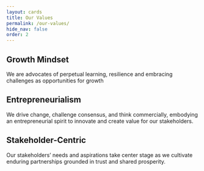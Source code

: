 ```yaml
---
layout: cards
title: Our Values
permalink: /our-values/
hide_nav: false
order: 2
---
```


## Growth Mindset

We are advocates of perpetual learning, resilience and embracing challenges as opportunities for growth

## Entrepreneurialism

We drive change, challenge consensus, and think commercially, embodying an entrepreneurial spirit to innovate and create value for our stakeholders.

## Stakeholder-Centric 

Our stakeholders’ needs and aspirations take center stage as we cultivate enduring partnerships grounded in trust and shared prosperity.